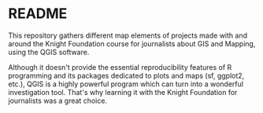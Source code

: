 README
======

This repository gathers different map elements of projects made with and around the Knight Foundation course for journalists about GIS and Mapping, using the QGIS software. 

Although it doesn't provide the essential reproducibility features of R programming and its packages dedicated to plots and maps (sf, ggplot2, etc.), QGIS is a highly powerful program which can turn into a wonderful investigation tool. That's why learning it with the Knight Foundation for journalists was a great choice.

